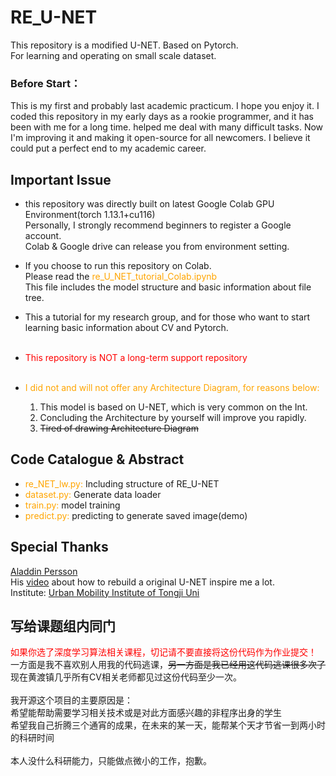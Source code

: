 # RE_U-NET
 This repository is a modified U-NET. Based on Pytorch.</br>
 For learning and operating on small scale dataset.

### Before Start：
This is my first and probably last academic practicum. I hope you enjoy it.
I coded this repository in my early days as a rookie programmer, and it has been with me for a long time. helped me deal with many difficult tasks. Now I'm improving it and making it open-source for all newcomers. I believe it could put a perfect end to my academic career.

## Important Issue
* this repository was directly built on latest Google Colab GPU Environment(torch 1.13.1+cu116)</br>
  Personally, I strongly recommend beginners to register a Google account.</br>
  Colab & Google drive can release you from environment setting.
* If you choose to run this repository on Colab.</br>Please read the <font color=orange>re_U_NET_tutorial_Colab.ipynb</font></br>
  This file includes the model structure and basic information about file tree.
* This a tutorial for my research group, and for those who want to start learning basic information about CV and Pytorch.</br></br>
* <font color=red>This repository is NOT a long-term support repository</font></br></br>

* <font color=orange>I did not and will not offer any Architecture Diagram, for reasons below:</font></br>
   1. This model is based on U-NET, which is very common on the Int.
   2. Concluding the Architecture by yourself will improve you rapidly.
  3. ~~Tired of drawing Architecture Diagram~~
## Code Catalogue & Abstract
* <font color=orange>re_NET_lw.py:</font> Including structure of RE_U-NET
* <font color=orange>dataset.py:</font> Generate data loader
* <font color=orange>train.py:</font> model training
* <font color=orange>predict.py:</font> predicting to generate saved image(demo)

## Special Thanks
[Aladdin Persson](https://www.youtube.com/@AladdinPersson)</br>
His [video](https://www.youtube.com/watch?v=IHq1t7NxS8k&t=2s) about how to rebuild a original U-NET inspire me a lot.</br>
Institute: [Urban Mobility Institute of Tongji Uni](https://umi.tongji.edu.cn/index.htm)

## 写给课题组内同门
<font color=red>如果你选了深度学习算法相关课程，切记请不要直接将这份代码作为作业提交！</font></br>
一方面是我不喜欢别人用我的代码逃课，~~另一方面是我已经用这代码逃课很多次了~~</br>
现在黄渡镇几乎所有CV相关老师都见过这份代码至少一次。</br></br>
我开源这个项目的主要原因是：</br>
希望能帮助需要学习相关技术或是对此方面感兴趣的非程序出身的学生</br>
希望我自己折腾三个通宵的成果，在未来的某一天，能帮某个天才节省一到两小时的科研时间</br></br>
本人没什么科研能力，只能做点微小的工作，抱歉。



